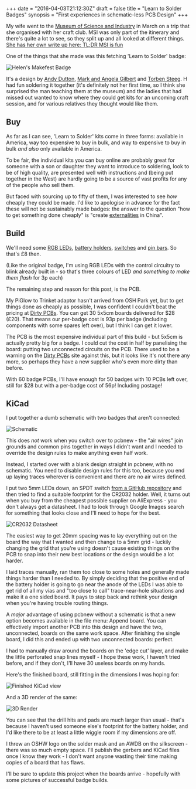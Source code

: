 +++
date = "2016-04-03T21:12:30Z"
draft = false
title = "Learn to Solder Badges"
synopsis = "First experiences in schematic-less PCB Design"
+++

My wife went to the [Museum of Science and Industry][mosi] in March on a trip
that she organised with her craft club. MSI was only part of the itinerary and
there's quite a lot to see, so they split up and all looked at different
things. [She has her own write up here: TL;DR MSI is fun][h]

[mosi]: http://msimanchester.org.uk/
[h]: http://blog.knittage.com/post/141148984061/manchester-trip

One of the things that she made was this fetching 'Learn to Solder' badge:

![Helen's Makefest Badge](https://farm2.staticflickr.com/1489/26188553726_4741e70c7c_b.jpg)

It's a design by [Andy Dutton][ad0_1], [Mark and Angela
Gilbert][gilb] and [Torben Steeg][ts]. H had fun soldering it together (it's
definitely not her first time, so I think she surprised the man teaching them
at the museum) and the ladies that had missed out wanted to know where they
could get kits for an uncoming craft session, and for various relatives they
thought would like them.

[ts]: https://twitter.com/tsteeg
[gilb]: https://twitter.com/gilbert13design
[ad0_1]: https://twitter.com/ad0_1

Buy
---

As far as I can see, 'Learn to Solder' kits come in three forms: available in
America, way too expensive to buy in bulk, and way to expensive to buy in bulk
*and also* only available in America.

To be fair, the individual kits you can buy online are probably great for
someone with a son or daughter they want to introduce to soldering, look to be
of high quality, are presented well with instructions and (being put together
in the West) are hardly going to be a source of vast profits for any of the
people who sell them.

But faced with sourcing up to fifty of them, I was interested to see *how*
cheaply they could be made. I'd like to apologise in advance for the fact
these will not be sustainably made badges: the answer to the question "how to
get something done cheaply" is "create [externalities][e] in China".

[e]: https://en.wikipedia.org/wiki/Externality

Build
-----

We'll need some [RGB LEDs][leds], [battery holders][holders], [switches][] and
[pin bars][pb]. So that's &pound;8 then.

[leds]: http://www.aliexpress.com/item/100pcs-Colour-Changing-Blinking-5mm-Flashing-LED-Diode-Flash-RGB-Transparent-Multicolor-Flicker-Round-Light-Emitting/32599647913.html
[holders]: http://www.aliexpress.com/item/50pcs-DIP-CR2032-2032-Battery-Button-Cell-Coin-Holder-Socket-Case-Black-ICs-Free-Shipping/32606292531.html
[switches]: http://www.aliexpress.com/item/50-Pcs-3mm-High-Knob-3P-2-Position-1P2T-SPDT-Vertical-Slide-Switch-0-5A-50V/32365206555.html
[pb]: http://www.aliexpress.com/item/50Pcs-Brooch-Back-Safety-Catch-Bar-Pins-37mm-4z1699/32469764427.html

(Like the original badge, I'm using RGB LEDs with the control circuitry to
blink already built in - so that's three colours of LED *and something to make
them flash* for 3p each)

The remaining step and reason for this post, is the PCB.

My PiGlow to Trinket adaptor hasn't arrived from OSH Park yet, but to get
things done as cheaply as possible, I was confident I couldn't beat the
pricing at [Dirty PCBs][dp]. You can get 30 5x5cm boards delivered for $28
(&pound;20). That means our per-badge cost is 93p per badge (including
components with some spares left over), but I think I
can get it lower.

The PCB is the most expensive individual part of this build - but 5x5cm is
actually pretty big for a badge. I could cut the cost in half by panelising
the board: putting two unconnected circuits on the PCB. There used to be a
warning on the [Dirty PCBs][dp] site against this, but it looks like it's not
there any more, so perhaps they have a new supplier who's even more dirty than
before.

With 60 badge PCBs, I'll have enough for 50 badges with 10 PCBs left over,
still for $28 but with a per-badge cost of 56p! Including postage!

[dp]: http://www.dirtypcbs.com/

KiCad
-----

I put together a dumb schematic with two badges that aren't connected:

![Schematic](/img/sch.png)

This does *not* work when you switch over to pcbnew - the "air wires" join
grounds and common pins together in ways I didn't want and I needed to
override the design rules to make anything even half work.

Instead, I started over with a blank design straight in pcbnew, with no
schematic. You need to disable design rules for this too, because you end up
laying traces wherever is convenient and there are no air wires defined.

I put two 5mm LEDs down, an SPDT switch [from a GitHub repository][gh] and
then tried to find a suitable footprint for the CR2032 holder. Well, it turns
out when you buy from the cheapest possible supplier on AliExpress - you don't
always get a datasheet. I had to look through Google Images search for
something that looks close and I'll need to hope for the best.

[gh]: https://github.com/imciner2/KiCad-Libraries

![CR2032 Datasheet](/img/BTH2032-3.jpg)

The easiest way to get 20mm spacing was to lay everything out on the board the
way that I wanted and then change to a 5mm grid - luckily changing the grid
that you're using doesn't cause existing things on the PCB to snap into their
new best locations or the design would be a lot harder.

I laid traces manually, ran them too close to some holes and generally made
things harder than I needed to. By simply deciding that the positive end of
the battery holder is going to go near the anode of the LEDs I was able to get
rid of all my vias and "too close to call" trace-near-hole situations and make
it a one sided board. It pays to step back and rethink your design when you're
having trouble routing things.

A *major* advantage of using pcbnew without a schematic is that a new option
becomes available in the file menu: Append board. You can effectively import
another PCB into this design and have the two, unconnected, boards on the same
work space. After finishing the single board, I did this and ended up with two
unconnected boards: perfect.

I had to manually draw around the boards on the 'edge cut' layer, and make the
little perforated snap lines myself - I hope these work, I haven't tried
before, and if they don't, I'll have 30 useless boards on my hands.

Here's the finished board, still fitting in the dimensions I was hoping for:

![Finished KiCad view](/img/kicad.png)

And a 3D render of the same:

![3D Render](/img/3d.png)

You can see that the drill hits and pads are much larger than usual - that's
because I haven't used someone else's footprint for the battery holder, and
I'd like there to be at least a little wiggle room if my dimensions are off.

I threw an OSHW logo on the solder mask and an AWDB on the silkscreen - there
was so much empty space. I'll publish the gerbers and KiCad files once I know
they work - I don't want anyone wasting their time making copies of a board
that has flaws.

I'll be sure to update this project when the boards arrive - hopefully with
some pictures of successful badge builds.
